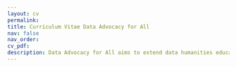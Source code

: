 ```yaml
---
layout: cv
permalink: 
title: Curriculum Vitae Data Advocacy for All
nav: false
nav_order: 
cv_pdf: 
description: Data Advocacy for All aims to extend data humanities education and invigorate DEI initiatives across the CU system by developing a modular approach to teaching data advocacy, supported by a Open Access (OA) digital repository of educational resources. Whether used by nonprofits to catalyze social action, think tanks to argue for policy change, or organizations to promote legislative equity, data advocacy is an increasingly important means of communication in the big data era. While more and more CU students are being exposed to the technical aspects of data science, a complex array of data skills and literacies are needed to use data responsibly and create positive change in the world. Data advocacy is an integrative, ethical practice of analysis, design, and communication in which insights from a dataset are effectively conveyed to raise public awareness and drive social change. Envisioned by a team of digital humanities faculty at CU Boulder and Denver in concert with CU Boulder’s Center for Research Data and Digital Scholarship (CRDDS), the Data Advocacy for All project is in the process of designing, building, teaching, and assessing a civically engaged, experiential curricular approach to data advocacy. This approach will leverage multiple technologies to enhance student abilities to ethically and effectively inquire with data, communicate with data, and deploy data to create more just futures.
---
```

